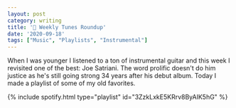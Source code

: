 ```yaml
---
layout: post
category: writing
title: '🎵 Weekly Tunes Roundup'
date: '2020-09-18'
tags: ["Music", "Playlists", "Instrumental"]
---
```


When I was younger I listened to a ton of instrumental guitar and this week I revisited one of the best: Joe Satriani. The word prolific doesn't do him justice as he's still going strong 34 years after his debut album. Today I made a playlist of some of my old favorites.

{% include spotify.html type="playlist" id="3ZzkLxkE5KRrv8ByAIK5hG" %}